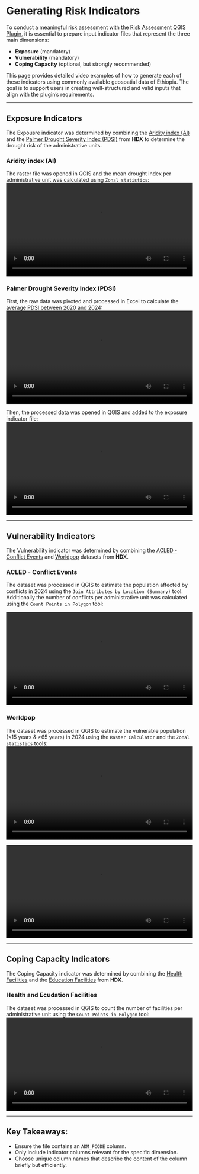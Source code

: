 # Generating Risk Indicators

To conduct a meaningful risk assessment with the [Risk Assessment QGIS Plugin](https://giscience.github.io/gis-training-resource-center/content/GIS_AA/en_qgis_risk_assessment_plugin.html), it is essential to prepare input indicator files that represent the three main dimensions:

- **Exposure** (mandatory)
- **Vulnerability** (mandatory)
- **Coping Capacity** (optional, but strongly recommended)

This page provides detailed video examples of how to generate each of these indicators using commonly available geospatial data of Ethiopia. The goal is to support users in creating well-structured and valid inputs that align with the plugin’s requirements.

---

## Exposure Indicators

The Expousre indicator was determined by combining the [Aridity index (AI)](https://data.humdata.org/dataset/icpac-geonode-ethiopia-aridity) and the [Palmer Drought Severity Index (PDSI)](https://data.humdata.org/dataset/ethiopia-palmer-drought-severity-index-pdsi-2020-2024) from **HDX** to determine the drought risk of the administrative units.

### Aridity index (AI)

The raster file was opened in QGIS and the mean drought index per administrative unit was calculated using `Zonal statistics`:
<video width="100%" controls src="https://github.com/GIScience/gis-training-resource-center/raw/main/fig/AI_exposure_indicator.mp4"></video>

### Palmer Drought Severity Index (PDSI)

First, the raw data was pivoted and processed in Excel to calculate the average PDSI between 2020 and 2024:
<video width="100%" controls src="https://github.com/GIScience/gis-training-resource-center/raw/main/fig/PDSI_exposure_indicator.mp4"></video>

Then, the processed data was opened in QGIS and added to the exposure indicator file:
<video width="100%" controls src="https://github.com/GIScience/gis-training-resource-center/raw/main/fig/PDSI_exposure_indicator_2.mp4"></video>

---

## Vulnerability Indicators

The Vulnerability indicator was determined by combining the [ACLED - Conflict Events](https://data.humdata.org/dataset/ethiopia-acled-conflict-data) and [Worldpop](https://data.humdata.org/dataset/worldpop-age-and-gender-structures-2015-2030-eth) datasets from **HDX**.

### ACLED - Conflict Events

The dataset was processed in QGIS to estimate the population affected by conflicts in 2024 using the `Join Attributes by Location (Summary)` tool. Additionally the number of conflicts per administrative unit was calculated using the `Count Points in Polygon` tool:

<video width="100%" controls src="https://github.com/GIScience/gis-training-resource-center/raw/main/fig/ACLED_vulnerability_indicator.mp4"></video>

### Worldpop

The dataset was processed in QGIS to estimate the vulnerable population (<15 years & >65 years) in 2024 using the `Raster Calculator` and the `Zonal statistics` tools: 
<video width="100%" controls src="https://github.com/GIScience/gis-training-resource-center/raw/main/fig/worldpop_vulnerability_indicator_1.mp4"></video>

<video width="100%" controls src="https://github.com/GIScience/gis-training-resource-center/raw/main/fig/worldpop_vulnerability_indicator_2.mp4"></video>

---

## Coping Capacity Indicators

The Coping Capacity indicator was determined by combining the [Health Facilities](https://data.humdata.org/dataset/hotosm_eth_health_facilities) and the [Education Facilities](https://data.humdata.org/dataset/hotosm_eth_education_facilities) from **HDX**.

### Health and Ecudation Facilities

The dataset was processed in QGIS to count the number of facilities per administrative unit using the `Count Points in Polygon` tool:
<video width="100%" controls src="https://github.com/GIScience/gis-training-resource-center/raw/main/fig/Coping_indicator.mp4"></video>

---

## Key Takeaways:
- Ensure the file contains an `ADM_PCODE` column.
- Only include indicator columns relevant for the specific dimension.
- Choose unique column names that describe the content of the column briefly but efficiently.
